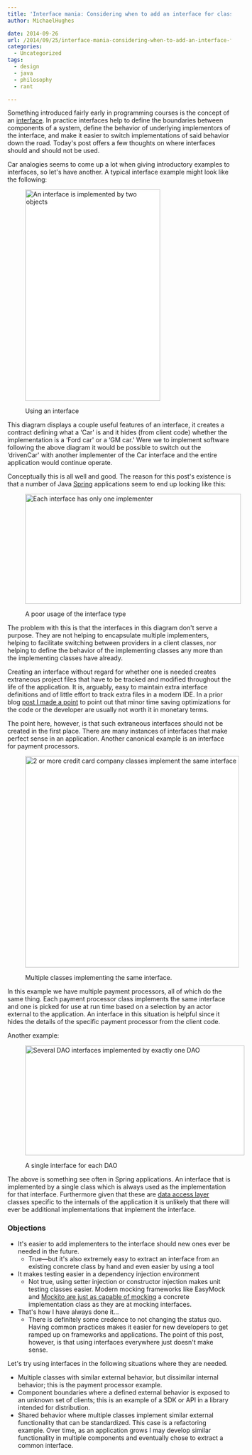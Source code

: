 ```yaml
---
title: 'Interface mania: Considering when to add an interface for class.'
author: MichaelHughes

date: 2014-09-26
url: /2014/09/25/interface-mania-considering-when-to-add-an-interface-for-class/
categories:
  - Uncategorized
tags:
  - design
  - java
  - philosophy
  - rant

---
```

Something introduced fairly early in programming courses is the concept of an [interface][1]. In practice interfaces help to define the boundaries between components of a system, define the behavior of underlying implementors of the interface, and make it easier to switch implementations of said behavior down the road. Today's post offers a few thoughts on where interfaces should and should not be used.

[1]: http://en.wikipedia.org/wiki/Interface_(computing)

<!--more-->

Car analogies seems to come up a lot when giving introductory examples to interfaces, so let's have another. A typical interface example might look like the following:<figure class="wp-caption aligncenter" id="attachment_262" style="width: 304px">

[<img alt="An interface is implemented by two objects" class="wp-image-262 size-full" height="475" src="//codinginthetrenches.com/wp-content/uploads/2014/09/Good-Interfaces.png" style="background-color: white;" width="304"/>][2]<figcaption class="wp-caption-text">Using an interface</figcaption></figure> 

This diagram displays a couple useful features of an interface, it creates a contract defining what a ‘Car' is and it hides (from client code) whether the implementation is a ‘Ford car' or a ‘GM car.' Were we to implement software following the above diagram it would be possible to switch out the ‘drivenCar' with another implementer of the Car interface and the entire application would continue operate.

Conceptually this is all well and good. The reason for this post's existence is that a number of Java [Spring][3] applications seem to end up looking like this:<figure class="wp-caption aligncenter" id="attachment_263" style="width: 486px">

[<img alt="Each interface has only one implementer" class="wp-image-263 size-full" height="247" src="//codinginthetrenches.com/wp-content/uploads/2014/09/Bad-Interfaces.png" style="background-color: white;" width="486"/>][4]<figcaption class="wp-caption-text">A poor usage of the interface type</figcaption></figure> 

The problem with this is that the interfaces in this diagram don't serve a purpose. They are not helping to encapsulate multiple implementers, helping to facilitate switching between providers in a client classes, nor helping to define the behavior of the implementing classes any more than the implementing classes have already.

Creating an interface without regard for whether one is needed creates extraneous project files that have to be tracked and modified throughout the life of the application. It is, arguably, easy to maintain extra interface definitions and of little effort to track extra files in a modern IDE. In a prior blog [post I made a point][5] to point out that minor time saving optimizations for the code or the developer are usually not worth it in monetary terms.

The point here, however, is that such extraneous interfaces should not be created in the first place. There are many instances of interfaces that make perfect sense in an application. Another canonical example is an interface for payment processors.<figure class="wp-caption aligncenter" id="attachment_265" style="width: 482px">

[<img alt="2 or more credit card company classes implement the same interface" class="wp-image-265 size-full" height="475" src="//codinginthetrenches.com/wp-content/uploads/2014/09/Payment-Processors1.png" style="background-color: white;" width="482"/>][6]<figcaption class="wp-caption-text">Multiple classes implementing the same interface.</figcaption></figure> 

In this example we have multiple payment processors, all of which do the same thing. Each payment processor class implements the same interface and one is picked for use at run time based on a selection by an actor external to the application. An interface in this situation is helpful since it hides the details of the specific payment processor from the client code.

Another example:<figure class="wp-caption aligncenter" id="attachment_267" style="width: 494px">

[<img alt="Several DAO interfaces implemented by exactly one DAO" class="wp-image-267 size-full" height="247" src="//codinginthetrenches.com/wp-content/uploads/2014/09/Bad-Spring-Application.png" style="background-color: white;" width="494"/>][7]<figcaption class="wp-caption-text">A single interface for each DAO</figcaption></figure> 

The above is something see often in Spring applications. An interface that is implemented by a single class which is always used as the implementation for that interface. Furthermore given that these are [data access layer][8] classes specific to the internals of the application it is unlikely that there will ever be additional implementations that implement the interface.

### Objections

  * It's easier to add implementers to the interface should new ones ever be needed in the future. 
      * True—but it's also extremely easy to extract an interface from an existing concrete class by hand and even easier by using a tool
  * It makes testing easier in a dependency injection environment 
      * Not true, using setter injection or constructor injection makes unit testing classes easier. Modern mocking frameworks like EasyMock and [Mockito are just as capable of mocking][9] a concrete implementation class as they are at mocking interfaces.
  * That's how I have always done it… 
      * There is definitely some credence to not changing the status quo. Having common practices makes it easier for new developers to get ramped up on frameworks and applications. The point of this post, however, is that using interfaces everywhere just doesn't make sense.

Let's try using interfaces in the following situations where they are needed.

  * Multiple classes with similar external behavior, but dissimilar internal behavior; this is the payment processor example.
  * Component boundaries where a defined external behavior is exposed to an unknown set of clients; this is an example of a SDK or API in a library intended for distribution.
  * Shared behavior where multiple classes implement similar external functionality that can be standardized. This case is a refactoring example. Over time, as an application grows I may develop similar functionality in multiple components and eventually chose to extract a common interface.

 
 [2]: //codinginthetrenches.com/wp-content/uploads/2014/09/Good-Interfaces.png
 [3]: http://projects.spring.io/spring-framework/
 [4]: //codinginthetrenches.com/wp-content/uploads/2014/09/Bad-Interfaces.png
 [5]: //codinginthetrenches.com/2014/09/10/java-arraylist-resize-costs/ "Java ArrayList resize costs"
 [6]: //codinginthetrenches.com/wp-content/uploads/2014/09/Payment-Processors1.png
 [7]: //codinginthetrenches.com/wp-content/uploads/2014/09/Bad-Spring-Application.png
 [8]: http://www.oracle.com/technetwork/java/dataaccessobject-138824.html
 [9]: http://docs.mockito.googlecode.com/hg/latest/org/mockito/Mockito.html#2